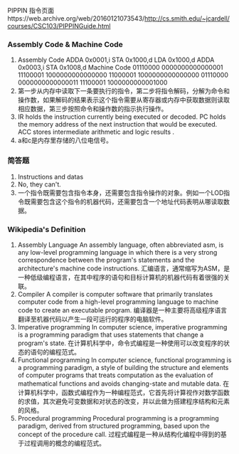 PIPPIN 指令页面https://web.archive.org/web/20160121073543/http://cs.smith.edu/~jcardell/courses/CSC103/PIPPINGuide.html

### Assembly Code & Machine Code
1. Assembly Code
ADDA  0x0001,i 
STA  0x1000,d
LDA  0x1000,d
ADDA  0x0003,i
STA  0x1008,d
Machine Code
01110000  0000000000000001
11100001  1000000000000000
11000001  1000000000000000
01110000  0000000000000011
11100001  1000000000001000
2. 第一步从内存中读取下一条要执行的指令，第二步将指令解码，分解为命令和操作数，如果解码的结果表示这个指令需要从寄存器或内存中获取数据则读取相应数据，第三步按照命令和操作数的指示执行操作。
3. IR holds the instruction currently being executed or decoded. PC holds the memory address of the next instruction that would be executed. ACC stores intermediate arithmetic and logic results .
4. a和c是内存里存储的八位电信号。

### 简答题
1. Instructions and datas
2. No, they can't.
3. 一个指令既需要包含指令本身，还需要包含指令操作的对象。例如一个LOD指令既需要包含这个指令的机器代码，还需要包含一个地址代码表明从哪读取数据。

### Wikipedia's Definition

1. Assembly Language
An assembly language, often abbreviated asm, is any low-level programming language in which there is a very strong correspondence between the program's statements and the architecture's machine code instructions.
汇编语言，通常缩写为ASM，是一种低级编程语言，在其中程序的语句和目标计算机的机器代码有着很强的关联。
2. Compiler
A compiler is computer software that primarily translates computer code from a high-level programming language to machine code to create an executable program.
编译器是一种主要将高级程序语言翻译至机器代码以产生一段可运行的程序的电脑软件。
3. Imperative programming
In computer science, imperative programming is a programming paradigm that uses statements that change a program's state. 
在计算机科学中，命令式编程是一种使用可以改变程序的状态的语句的编程范式。
4. Functional programming
In computer science, functional programming is a programming paradigm, a style of building the structure and elements of computer programs that treats computation as the evaluation of mathematical functions and avoids changing-state and mutable data. 
在计算机科学中，函数式编程作为一种编程范式，它首先将计算视作对数学函数的求值，其次避免可变数据和对状态的改变，并以此做为搭建程序结构和元素的风格。
5. Procedural programming
Procedural programming is a programming paradigm, derived from structured programming, based upon the concept of the procedure call.
过程式编程是一种从结构化编程中得到的基于过程调用的概念的编程范式。
